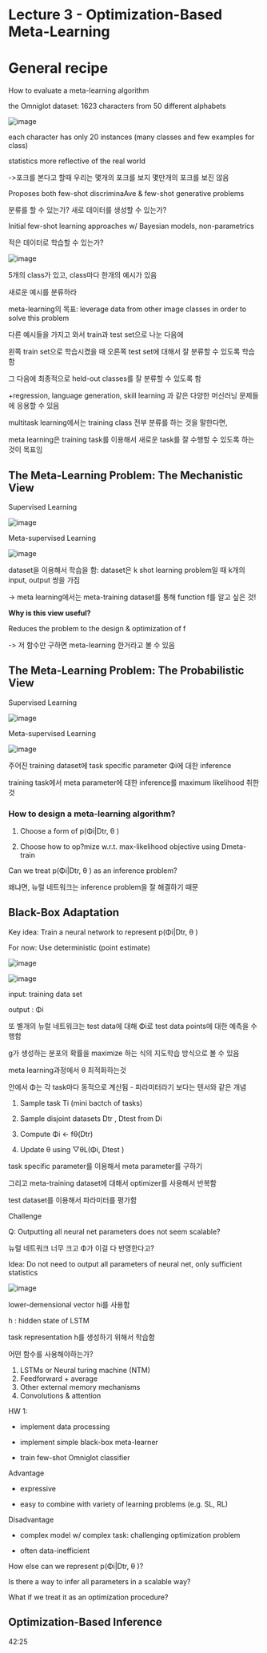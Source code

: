 # Lecture 3 - Optimization-Based Meta-Learning

# General recipe

How to evaluate a meta-learning algorithm

the Omniglot dataset: 1623 characters from 50 different alphabets

![image](https://user-images.githubusercontent.com/54271228/139542406-8bfc3f73-11bd-4452-9ac3-ffc2f4166b4c.png)

each character has only 20 instances (many classes and few examples for class)

statistics more reflective of the real world 

->포크를 본다고 할때 우리는 몇개의 포크를 보지 몇만개의 포크를 보진 않음

Proposes both few-shot discriminaAve & few-shot generative problems

분류를 할 수 있는가? 새로 데이터를 생성할 수 있는가?

Initial few-shot learning approaches w/ Bayesian models, non-parametrics

적은 데이터로 학습할 수 있는가?

![image](https://user-images.githubusercontent.com/54271228/139542548-4dae27ab-016f-48cd-8067-cd895bd88feb.png)

5개의 class가 있고, class마다 한개의 예시가 있음

새로운 예시를 분류하라

meta-learning의 목표: leverage data from other image classes in order to solve this problem

다른 예시들을 가지고 와서 train과 test set으로 나눈 다음에

왼쪽 train set으로 학습시켰을 때 오른쪽 test set에 대해서 잘 분류할 수 있도록 학습함

그 다음에 최종적으로 held-out classes를 잘 분류할 수 있도록 함

+regression, language generation, skill learning 과 같은 다양한 머신러닝 문제들에 응용할 수 있음

multitask learning에서는 training class 전부 분류를 하는 것을 말한다면, 

meta learning은 training task를 이용해서 새로운 task를 잘 수행할 수 있도록 하는 것이 목표임



## The Meta-Learning Problem: The Mechanistic View

Supervised Learning

![image](https://user-images.githubusercontent.com/54271228/139542847-3d64efdc-c6cc-49c6-8476-65684e0b471f.png)

Meta-supervised Learning 

![image](https://user-images.githubusercontent.com/54271228/139542865-8bb2ecfa-bf21-4823-8490-acd044fdbbee.png)

dataset을 이용해서 학습을 함: dataset은 k shot learning problem일 때 k개의 input, output 쌍을 가짐

-> meta learning에서는 meta-training dataset를 통해 function f를 알고 싶은 것! 

**Why is this view useful?** 

Reduces the problem to the design & optimization of f 

-> 저 함수만 구하면 meta-learning 한거라고 볼 수 있음



## The Meta-Learning Problem: The Probabilistic View

Supervised Learning

![image](https://user-images.githubusercontent.com/54271228/139543025-9640f12b-9d16-4902-91a6-74f8efff2026.png)

Meta-supervised Learning 

![image](https://user-images.githubusercontent.com/54271228/139543033-443fb99c-81d4-472a-bb23-e19c8ec50bf6.png)

주어진 training dataset에 task specific parameter Φi에 대한 inference

training task에서 meta parameter에 대한 inference를 maximum likelihood 취한 것



### How to design a meta-learning algorithm?

1. Choose a form of  p(Φi|Dtr, θ )

2. Choose how to op?mize w.r.t. max-likelihood objective using  Dmeta-train



Can we treat p(Φi|Dtr, θ ) as an inference problem?

왜냐면, 뉴럴 네트워크는 inference problem을 잘 해결하기 때문





## Black-Box Adaptation

Key idea: Train a neural network to represent p(Φi|Dtr, θ )

For now: Use deterministic (point estimate) 

![image](https://user-images.githubusercontent.com/54271228/139543417-c0f36e20-6791-46f7-b2fe-dc5eb90e459c.png)

![image](https://user-images.githubusercontent.com/54271228/139543432-f0fcb877-3fe1-4f22-996e-d751d7965a89.png)

input: training data set

output : Φi

또 별개의 뉴럴 네트워크는 test data에 대해 Φi로 test data points에 대한 예측을 수행함

g가 생성하는 분포의 확률을 maximize 하는 식의 지도학습 방식으로 볼 수 있음

meta learning과정에서  θ 최적화하는것 

안에서 Φ는 각 task마다 동적으로 계산됨 - 파라미터라기 보다는 텐서와 같은 개념



1. Sample task Ti (mini bactch of tasks)

2. Sample disjoint datasets Dtr , Dtest from Di

3. Compute Φi <- fθ(Dtr)
4. Update θ using ▽θL(Φi, Dtest )

task specific parameter를 이용해서 meta parameter를 구하기

그리고 meta-training dataset에 대해서 optimizer를 사용해서 반복함

test dataset를 이용해서 파라미터를 평가함

Challenge 

Q: Outputting all neural net parameters does not seem scalable?

뉴럴 네트워크 너무 크고 Φ가 이걸 다 반영한다고?

Idea: Do not need to output all parameters of neural net, only sufficient statistics

![image](https://user-images.githubusercontent.com/54271228/139552468-3a33f4d3-48ad-4853-a19a-a2b81023063f.png)

lower-demensional vector hi를 사용함

h : hidden state of LSTM

task representation h를 생성하기 위해서 학습함



어떤 함수를 사용해야하는가?

1. LSTMs or Neural turing machine (NTM)
2. Feedforward + average
3. Other external memory mechanisms
4. Convolutions & attention



HW 1: 

- implement data processing 
- implement simple black-box meta-learner

- train few-shot Omniglot classifier



Advantage

- expressive 

+ easy to combine with variety of learning problems (e.g. SL, RL) 



Disadvantage

- complex model w/ complex task: challenging optimization problem 

- often data-inefficient



How else can we represent p(Φi|Dtr, θ )?

Is there a way to infer all parameters in a scalable way?

What if we treat it as an optimization procedure?



## Optimization-Based Inference

42:25

